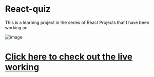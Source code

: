 # React-quiz
This is a learning project in the series of React Projects that I have been working on.

![image](https://user-images.githubusercontent.com/75354390/126936380-0202da87-6455-4630-9f24-5ab181d12712.png)

# [Click here to check out the live working ](https://react-quiz-6foy48imo-am-ram.vercel.app/)
